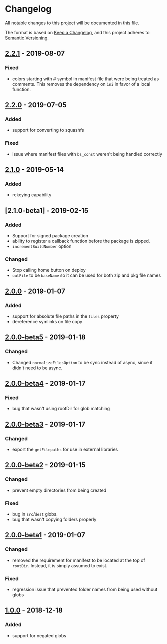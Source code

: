 # Changelog
All notable changes to this project will be documented in this file.

The format is based on [Keep a Changelog](https://keepachangelog.com/en/1.0.0/),
and this project adheres to [Semantic Versioning](https://semver.org/spec/v2.0.0.html).



## [2.2.1] - 2019-08-07
### Fixed
 - colors starting with # symbol in manifest file that were being treated as comments. This removes the dependency on `ini` in favor of a local function.



## [2.2.0] - 2019-07-05
### Added
 - support for converting to squashfs
### Fixed
 - issue where manifest files with `bs_const` weren't being handled correctly



## [2.1.0] - 2019-05-14
### Added
 - rekeying capability



## [2.1.0-beta1] - 2019-02-15
### Added
 - Support for signed package creation
 - ability to register a callback function before the package is zipped. 
 - `incrementBuildNumber` option
### Changed
 - Stop calling home button on deploy
 - `outFile` to be `baseName` so it can be used for both zip and pkg file names



## [2.0.0] - 2019-01-07
### Added
 - support for absolute file paths in the `files` property
 - dereference symlinks on file copy



## [2.0.0-beta5] - 2019-01-18
### Changed
 - Changed `normalizeFilesOption` to be sync instead of async, since it didn't need to be async.



## [2.0.0-beta4] - 2019-01-17
### Fixed
 - bug that wasn't using rootDir for glob matching



## [2.0.0-beta3] - 2019-01-17
### Changed
 - export the `getFilepaths` for use in external libraries



## [2.0.0-beta2] - 2019-01-15
### Changed
 - prevent empty directories from being created
### Fixed
 - bug in `src`/`dest` globs.
 - bug that wasn't copying folders properly



## [2.0.0-beta1] - 2019-01-07
### Changed
 - removed the requirement for manifest to be located at the top of `rootDir`. Instead, it is simply assumed to exist.
### Fixed
 - regression issue that prevented folder names from being used without globs



## [1.0.0] - 2018-12-18
### Added
 - support for negated globs


[2.2.1]:  https://github.com/TwitchBronBron/roku-deploy/compare/v2.2.0...v2.2.1
[2.2.0]:  https://github.com/TwitchBronBron/roku-deploy/compare/v2.1.0...v2.2.0
[2.1.0]:  https://github.com/TwitchBronBron/roku-deploy/compare/v2.1.0-beta1...v2.1.0
[2.1.0]:  https://github.com/TwitchBronBron/roku-deploy/compare/v2.1.0-beta1...v2.1.0
[2.0.0]:  https://github.com/TwitchBronBron/roku-deploy/compare/v2.0.0-beta5...v2.0.0
[2.0.0-beta5]:  https://github.com/TwitchBronBron/roku-deploy/compare/v2.0.0-beta4...v2.0.0-beta5
[2.0.0-beta4]:  https://github.com/TwitchBronBron/roku-deploy/compare/v2.0.0-beta3...v2.0.0-beta4
[2.0.0-beta3]:  https://github.com/TwitchBronBron/roku-deploy/compare/v2.0.0-beta2...v2.0.0-beta3
[2.0.0-beta2]:  https://github.com/TwitchBronBron/roku-deploy/compare/v2.0.0-beta1...v2.0.0-beta2
[2.0.0-beta1]:  https://github.com/TwitchBronBron/roku-deploy/compare/v1.0.0...v2.0.0-beta1
[1.0.0]:  https://github.com/TwitchBronBron/roku-deploy/compare/v0.2.1...v1.0.0
